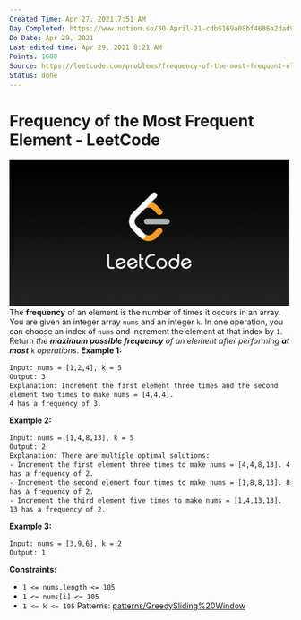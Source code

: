 ```yaml
---
Created Time: Apr 27, 2021 7:51 AM
Day Completed: https://www.notion.so/30-April-21-cdb6169a08bf4686a2dad950f86feceb
Do Date: Apr 29, 2021
Last edited time: Apr 29, 2021 8:21 AM
Points: 1600
Source: https://leetcode.com/problems/frequency-of-the-most-frequent-element/
Status: done
---
```


# Frequency of the Most Frequent Element - LeetCode

![LeetCode_Sharing.png](Frequency%20of%20the%20Most%20Frequent%20Element%20-%20LeetCode%20ef7bde2cf3ef4d28beaa097d49086e24/LeetCode_Sharing.png)
The **frequency** of an element is the number of times it occurs in an array.
You are given an integer array `nums` and an integer `k`. In one operation, you can choose an index of `nums` and increment the element at that index by `1`.
Return *the **maximum possible frequency** of an element after performing **at most*** `k` *operations*.
**Example 1:**
```
Input: nums = [1,2,4], k = 5
Output: 3
Explanation: Increment the first element three times and the second element two times to make nums = [4,4,4].
4 has a frequency of 3.
```
**Example 2:**
```
Input: nums = [1,4,8,13], k = 5
Output: 2
Explanation: There are multiple optimal solutions:
- Increment the first element three times to make nums = [4,4,8,13]. 4 has a frequency of 2.
- Increment the second element four times to make nums = [1,8,8,13]. 8 has a frequency of 2.
- Increment the third element five times to make nums = [1,4,13,13]. 13 has a frequency of 2.
```
**Example 3:**
```
Input: nums = [3,9,6], k = 2
Output: 1
```
**Constraints:**
- `1 <= nums.length <= 105`
- `1 <= nums[i] <= 105`
- `1 <= k <= 105`
Patterns: [patterns/Greedy](patterns/Greedy.md)[Sliding%20Window](Sliding%20Window.md)